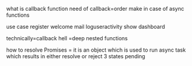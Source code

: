 what is callback function
need of callback=order make in case of async functions

use case
register
welcome mail
loguseractivity
show dashboard


technically=callback hell =deep nested functions

how to resolve Promises = it is an object which is used to run async task which results in either resolve or reject 
3 states pending